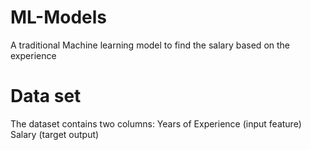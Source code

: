# ML-Models
 A traditional  Machine learning model to find the salary based on the experience 
# Data set
The dataset contains two columns:
Years of Experience (input feature)
Salary (target output)
